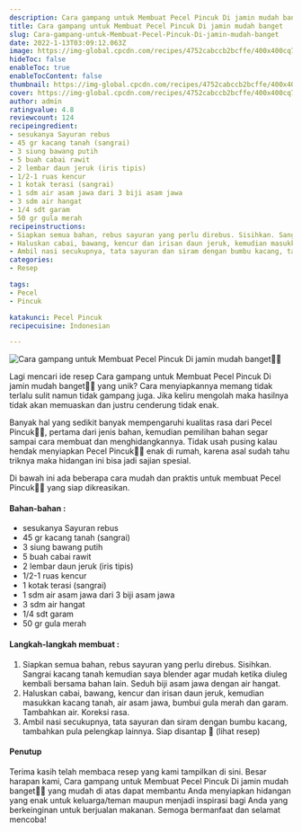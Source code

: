 ```yaml
---
description: Cara gampang untuk Membuat Pecel Pincuk Di jamin mudah banget"
title: Cara gampang untuk Membuat Pecel Pincuk Di jamin mudah banget
slug: Cara-gampang-untuk-Membuat-Pecel-Pincuk-Di-jamin-mudah-banget
date: 2022-1-13T03:09:12.063Z
image: https://img-global.cpcdn.com/recipes/4752cabccb2bcffe/400x400cq70/photo.jpg
hideToc: false
enableToc: true
enableTocContent: false
thumbnail: https://img-global.cpcdn.com/recipes/4752cabccb2bcffe/400x400cq70/photo.jpg
cover: https://img-global.cpcdn.com/recipes/4752cabccb2bcffe/400x400cq70/photo.jpg
author: admin
ratingvalue: 4.8
reviewcount: 124
recipeingredient:
- sesukanya Sayuran rebus
- 45 gr kacang tanah (sangrai)
- 3 siung bawang putih
- 5 buah cabai rawit
- 2 lembar daun jeruk (iris tipis)
- 1/2-1 ruas kencur
- 1 kotak terasi (sangrai)
- 1 sdm air asam jawa dari 3 biji asam jawa
- 3 sdm air hangat
- 1/4 sdt garam
- 50 gr gula merah
recipeinstructions:
- Siapkan semua bahan, rebus sayuran yang perlu direbus. Sisihkan. Sangrai kacang tanah kemudian saya blender agar mudah ketika diuleg kembali bersama bahan lain. Seduh biji asam jawa dengan air hangat.
- Haluskan cabai, bawang, kencur dan irisan daun jeruk, kemudian masukkan kacang tanah, air asam jawa, bumbui gula merah dan garam. Tambahkan air. Koreksi rasa.
- Ambil nasi secukupnya, tata sayuran dan siram dengan bumbu kacang, tambahkan pula pelengkap lainnya. Siap disantap 🤤 (lihat resep)
categories:
- Resep

tags:
- Pecel
- Pincuk

katakunci: Pecel Pincuk
recipecuisine: Indonesian

---
```


![Cara gampang untuk Membuat Pecel Pincuk Di jamin mudah banget👩‍🍳](https://img-global.cpcdn.com/recipes/4752cabccb2bcffe/400x400cq70/photo.jpg)

Lagi mencari ide resep Cara gampang untuk Membuat Pecel Pincuk Di jamin mudah banget👩‍🍳 yang unik? Cara menyiapkannya memang tidak terlalu sulit namun tidak gampang juga. Jika keliru mengolah maka hasilnya tidak akan memuaskan dan justru cenderung tidak enak.

Banyak hal yang sedikit banyak mempengaruhi kualitas rasa dari Pecel Pincuk👩‍🍳, pertama dari jenis bahan, kemudian pemilihan bahan segar sampai cara membuat dan menghidangkannya. Tidak usah pusing kalau hendak menyiapkan Pecel Pincuk👩‍🍳 enak di rumah, karena asal sudah tahu triknya maka hidangan ini bisa jadi sajian spesial.

Di bawah ini ada beberapa cara mudah dan praktis untuk membuat Pecel Pincuk👩‍🍳 yang siap dikreasikan.

<!--inarticleads1-->

#### Bahan-bahan :

- sesukanya Sayuran rebus
- 45 gr kacang tanah (sangrai)
- 3 siung bawang putih
- 5 buah cabai rawit
- 2 lembar daun jeruk (iris tipis)
- 1/2-1 ruas kencur
- 1 kotak terasi (sangrai)
- 1 sdm air asam jawa dari 3 biji asam jawa
- 3 sdm air hangat
- 1/4 sdt garam
- 50 gr gula merah

<!--inarticleads2-->

#### Langkah-langkah membuat :

1. Siapkan semua bahan, rebus sayuran yang perlu direbus. Sisihkan. Sangrai kacang tanah kemudian saya blender agar mudah ketika diuleg kembali bersama bahan lain. Seduh biji asam jawa dengan air hangat.
1. Haluskan cabai, bawang, kencur dan irisan daun jeruk, kemudian masukkan kacang tanah, air asam jawa, bumbui gula merah dan garam. Tambahkan air. Koreksi rasa.
1. Ambil nasi secukupnya, tata sayuran dan siram dengan bumbu kacang, tambahkan pula pelengkap lainnya. Siap disantap 🤤 (lihat resep)

#### Penutup

Terima kasih telah membaca resep yang kami tampilkan di sini. Besar harapan kami, Cara gampang untuk Membuat Pecel Pincuk Di jamin mudah banget👩‍🍳 yang mudah di atas dapat membantu Anda menyiapkan hidangan yang enak untuk keluarga/teman maupun menjadi inspirasi bagi Anda yang berkeinginan untuk berjualan makanan. Semoga bermanfaat dan selamat mencoba!